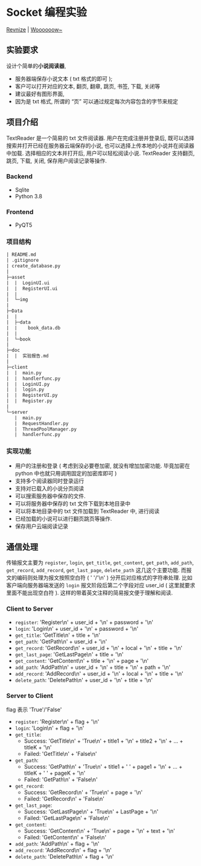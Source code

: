 # Socket 编程实验

[Revnize](https://github.com/Revnize) | [Woooooow~](https://github.com/Woooooow-Pro)

## 实验要求

设计个简单的**小说阅读器**,

- 服务器端保存小说文本 ( txt 格式的即可 );
- 客户可以打开对应的文本, 翻页, 翻章, 跳页, 书签, 下载, 关闭等
- 建议最好有图形界面,
- 因为是 txt 格式, 所谓的 “页” 可以通过规定每次内容包含的字节来规定

## 项目介绍

TextReader 是一个简易的 txt 文件阅读器. 用户在完成注册并登录后, 既可以选择搜索并打开已经在服务器云端保存的小说, 也可以选择上传本地的小说并在阅读器中加载. 选择相应的文本并打开后, 用户可以轻松阅读小说. TextReader 支持翻页, 跳页, 下载, 关闭, 保存用户阅读记录等操作.

### Backend

- Sqlite
- Python 3.8

### Frontend

- PyQT5

### 项目结构

```txt
| README.md
| .gitignore
| create_database.py
|
├─asset
|  |  LoginUI.ui
|  |  RegisterUI.ui
|  |
|  └─img
|
├─Data
|  |
|  ├─data
|  |    book_data.db
|  |
|  └─book
|
├─doc
|  |  实验报告.md
|
├─client
|  |  main.py
|  |  handlerfunc.py
|  |  LoginUI.py
|  |  login.py
|  |  RegisterUI.py
|  |  Register.py
|
└─server
   |  main.py
   |  RequestHandler.py
   |  ThreadPoolManager.py
   |  handlerfunc.py
```

### 实现功能

- 用户的注册和登录 ( 考虑到没必要卷加密, 就没有增加加密功能. 毕竟加密在 python 中也就只用调用固定的加密库即可 )
- 支持多个阅读器同时登录运行
- 支持对已载入的小说分页阅读
- 可以搜索服务器中保存的文件.
- 可以将服务器中保存的 txt 文件下载到本地目录中
- 可以将本地目录中的 txt 文件加载到 TextReader 中, 进行阅读
- 已经加载的小说可以进行翻页跳页等操作.
- 保存用户云端阅读记录

## 通信处理

传输报文主要为 `register`, `login`, `get_title`, `get_content`, `get_path`, `add_path`, `get_record`, `add_record`, `get_last_page`, `delete_path` 这几这个主要功能. 而报文的编码则处理为报文按照空白符 ( ' '/'\n' ) 分开后对应格式的字符串处理. 比如客户端向服务器端发送的 `login` 报文阶段后第二个字段对应 user_id ( 这里就要求里面不能出现空白符 ). 这样的带着英文注释的简易报文便于理解和阅读. 

### Client to Server

- `register`: 'Register\n' + user_id + '\n' + password + '\n'
- `login`: 'Login\n' + user_id + '\n' + password + '\n'
- `get_title`: 'GetTitle\n' + title + '\n'
- `get_path`: 'GetPath\n' + user_id + '\n'
- `get_record`: 'GetRecord\n' + user_id + '\n' + local + '\n' + title + '\n'
- `get_last_page`: 'GetLastPage\n' + title + '\n'
- `get_content`: 'GetContent\n' + title + '\n' + page + '\n'
- `add_path`: 'AddPath\n' + user_id + '\n' + title + '\n' + path + '\n'
- `add_record`: 'AddRecord\n' + user_id + '\n' + local + '\n' + title + '\n'
- `delete_path`: 'DeletePath\n' + user_id + '\n' + title + '\n'

### Server to Client

flag 表示 'True'/'False' 

- `register`: 'Register\n' + flag + '\n'
- `login`: 'Login\n' + flag + '\n'
- `get_title`:
  - Success: 'GetTitle\n' + 'True\n' + title1 + '\n' + title2 + '\n' + ... + titleK + '\n'
  - Failed: 'GetTitle\n' + 'False\n'
- `get_path`:
  - Success: 'GetPath\n' + 'True\n' + title1 + ' ' + page1 + '\n' + ... + titleK + ' ' + pageK + '\n'
  - Failed: 'GetPath\n' + 'False\n'
- `get_record`:
  - Success: 'GetRecord\n' + 'True\n' + page + '\n'
  - Failed: 'GetRecord\n' + 'False\n'
- `get_last_page`:
  - Success: 'GetLastPage\n' + 'True\n' + LastPage + '\n'
  - Failed: 'GetLastPage\n' + 'False\n'
- `get_content`:
  - Success: 'GetContent\n' + 'True\n' + page + '\n' + text + '\n'
  - Failed: 'GetContent\n' + 'False\n'
- `add_path`: 'AddPath\n' + flag + '\n'
- `add_record`: 'AddRecord\n' + flag + '\n'
- `delete_path`: 'DeletePath\n' + flag + '\n'
